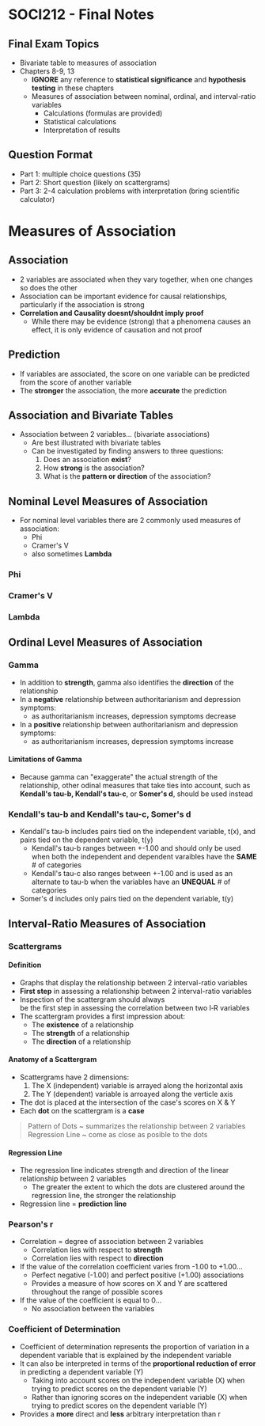 # SOCI212 - Final Notes

## Final Exam Topics

- Bivariate table to measures of association
- Chapters 8-9, 13
  - **IGNORE** any reference to **statistical significance** and **hypothesis testing** in these chapters
  - Measures of association between nominal, ordinal, and interval-ratio variables
    - Calculations (formulas are provided)
    - Statistical calculations
    - Interpretation of results

## Question Format

- Part 1: multiple choice questions (35)
- Part 2: Short question (likely on scattergrams)
- Part 3: 2-4 calculation problems with interpretation (bring scientific calculator)

# Measures of Association

## Association

- 2 variables are associated when they vary together, when one changes so does the other
- Association can be important evidence for causal relationships, particularly if the association is strong
- **Correlation and Causality doesnt/shouldnt imply proof**
  - While there may be evidence (strong) that a phenomena causes an effect, it is only evidence of causation and not proof

## Prediction

- If variables are associated, the score on one variable can be predicted from the score of another variable
- The **stronger** the association, the more **accurate** the prediction

## Association and Bivariate Tables

- Association between 2 variables... (bivariate associations)
  - Are best illustrated with bivariate tables
  - Can be investigated by finding answers to three questions:
    1. Does an association **exist**?
    2. How **strong** is the association?
    3. What is the **pattern or direction** of the association?
  
## Nominal Level Measures of Association

- For nominal level variables there are 2 commonly used measures of association:
  - Phi
  - Cramer's V
  - also sometimes **Lambda**

### Phi

### Cramer's V

### Lambda

## Ordinal Level Measures of Association

### Gamma

- In addition to **strength**, gamma also identifies the **direction** of the relationship
- In a **negative** relationship between authoritarianism and depression symptoms:
  - as authoritarianism increases, depression symptoms decrease
- In a **positive** relationship between authoritarianism and depression symptoms:
  - as authoritarianism increases, depression symptoms increase

#### Limitations of Gamma

- Because gamma can "exaggerate" the actual strength of the relationship, other odinal measures that take ties into account, such as **Kendall's tau-b, Kendall's tau-c**, or **Somer's d**, should be used instead

### Kendall's tau-b and Kendall's tau-c, Somer's d

- Kendall's tau-b includes pairs tied on the independent variable, t(x), and pairs tied on the dependent variable, t(y)
  - Kendall's tau-b ranges between +-1.00 and should only be used when both the independent and dependent varaibles have the **SAME** # of categories
  - Kendall's tau-c also ranges between +-1.00 and is used as an alternate to tau-b when the variables have an **UNEQUAL** # of categories
- Somer's d includes only pairs tied on the dependent variable, t(y)

## Interval-Ratio Measures of Association

### Scattergrams

#### Definition

- Graphs that display the relationship between 2 interval-ratio variables
- **First step** in assessing a relationship between 2 interval-ratio variables
- Inspection of the scattergram should always be the first step in assessing the correlation between two I‐R variables
- The scattergram provides a first impression about:
  - The **existence** of a relationship
  - The **strength** of a relationship
  - The **direction** of a relationship

#### Anatomy of a Scattergram

- Scattergrams have 2 dimensions:
  1. The X (independent) variable is arrayed along the horizontal axis
  2. The Y (dependent) variable is arroayed along the verticle axis
- The dot is placed at the intersection of the case's scores on X & Y
- Each **dot** on the scattergram is a **case**

> Pattern of Dots ~ summarizes the relationship between 2 variables
> Regression Line ~ come as close as posible to the dots

#### Regression Line

- The regression line indicates strength and direction of the linear relationship between 2 variables
  - The greater the extent to which the dots are clustered around the regression line, the stronger the relationship
- Regression line = **prediction line**

### Pearson's r

- Correlation = degree of association between 2 variables
  - Correlation lies with respect to **strength**
  - Correlation lies with respect to **direction**
- If the value of the correlation coefficient varies from -1.00 to +1.00...
  - Perfect negative (-1.00) and perfect positive (+1.00) associations
  - Provides a measure of how scores on X and Y are scattered throughout the range of possible scores
- If the value of the coefficient is equal to 0...
  - No association between the variables

### Coefficient of Determination

- Coefficient of determination represents the proportion of variation in a dependent variable that is explained by the independent variable
- It can also be interpreted in terms of the **proportional reduction of error** in predicting a dependent variable (Y)
  - Taking into account scores on the independent variable (X) when trying to predict scores on the dependent variable (Y)
  - Rather than ignoring scores on the  independent variable (X) when trying to predict scores on the dependent variable (Y)
- Provides a **more** direct and **less** arbitrary interpretation than r
